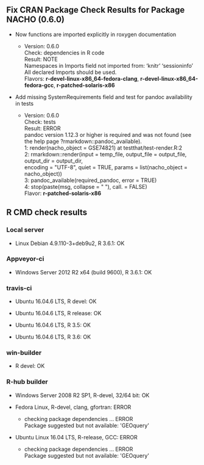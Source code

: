 ## Fix CRAN Package Check Results for Package NACHO (0.6.0)

* Now functions are imported explicitly in roxygen documentation
  * Version: 0.6.0  
    Check: dependencies in R code  
    Result: NOTE  
        Namespaces in Imports field not imported from: ‘knitr’ ‘sessioninfo’  
        All declared Imports should be used.  
    Flavors: **r-devel-linux-x86_64-fedora-clang**, **r-devel-linux-x86_64-fedora-gcc**, **r-patched-solaris-x86**

* Add missing SystemRequirements field and test for pandoc availability in tests
  * Version: 0.6.0  
      Check: tests  
      Result: ERROR  
          pandoc version 1.12.3 or higher is required and was not found (see the help page ?rmarkdown::pandoc_available).  
          1: render(nacho_object = GSE74821) at testthat/test-render.R:2  
          2: rmarkdown::render(input = temp_file, output_file = output_file, output_dir = output_dir,  
          encoding = "UTF-8", quiet = TRUE, params = list(nacho_object = nacho_object))  
          3: pandoc_available(required_pandoc, error = TRUE)  
          4: stop(paste(msg, collapse = " "), call. = FALSE)  
    Flavor: **r-patched-solaris-x86**

## R CMD check results

### Local server

* Linux Debian 4.9.110-3+deb9u2, R 3.6.1: OK

### Appveyor-ci

* Windows Server 2012 R2 x64 (build 9600), R 3.6.1: OK

### travis-ci

* Ubuntu 16.04.6 LTS, R devel: OK

* Ubuntu 16.04.6 LTS, R release: OK

* Ubuntu 16.04.6 LTS, R 3.5: OK

* Ubuntu 16.04.6 LTS, R 3.6: OK

### win-builder

* R devel: OK

### R-hub builder 

* Windows Server 2008 R2 SP1, R-devel, 32/64 bit: OK

* Fedora Linux, R-devel, clang, gfortran: ERROR  
  * checking package dependencies ... ERROR  
    Package suggested but not available: 'GEOquery'

* Ubuntu Linux 16.04 LTS, R-release, GCC: ERROR  
  * checking package dependencies ... ERROR  
    Package suggested but not available: 'GEOquery'


